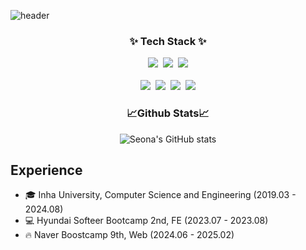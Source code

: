 <!--
**choiseona/choiseona** is a ✨ _special_ ✨ repository because its `README.md` (this file) appears on your GitHub profile.

Here are some ideas to get you started:

- 🔭 I’m currently working on ...
- 🌱 I’m currently learning ...
- 👯 I’m looking to collaborate on ...
- 🤔 I’m looking for help with ...
- 💬 Ask me about ...
- 📫 How to reach me: ...
- 😄 Pronouns: ...
- ⚡ Fun fact: ...
-->
![header](https://capsule-render.vercel.app/api?type=venom&color=0:d299c2,100:fef9d7&height=200&section=header&text=Welcome%20To-nl-Seona's%20Github&fontSize=50&animation=fadeIn&fontColor=000000)

<h3 align="center">✨ Tech Stack ✨</h3>
<div align="center">
  <img src="https://img.shields.io/badge/react-20232a.svg?style=for-the-badge&logo=react&logoColor=61DAFB" />&nbsp
  <img src="https://img.shields.io/badge/javascript-F7DF1E.svg?style=for-the-badge&logo=javascript&logoColor=20232a" />&nbsp
  <img src="https://img.shields.io/badge/typescript-3178C6?style=for-the-badge&logo=typescript&logoColor=white">
</div>
<br>
<div align="center">
    <img src="https://img.shields.io/badge/html5-E34F26.svg?style=for-the-badge&logo=html5&logoColor=white" />&nbsp
    <img src="https://img.shields.io/badge/css3-1572B6.svg?style=for-the-badge&logo=css3&logoColor=white" />&nbsp
    <img src="https://img.shields.io/badge/SCSS-CC6699?style=for-the-badge&logo=SASS&logoColor=white" />&nbsp
    <img src="https://img.shields.io/badge/tailwindcss-1daabb.svg?style=for-the-badge&logo=tailwind-css&logoColor=white" />
</div>

<h3 align="center">📈Github Stats📈</h3>
<div align="center">
  
![Seona's GitHub stats](https://github-readme-stats.vercel.app/api?username=choiseona&show_icons=true&theme=radical)
</div>


## Experience

- 🎓 Inha University, Computer Science and Engineering (2019.03 - 2024.08)   
- 💻 Hyundai Softeer Bootcamp 2nd, FE (2023.07 - 2023.08)
- 🔥 Naver Boostcamp 9th, Web (2024.06 - 2025.02)


